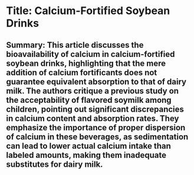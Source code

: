 # Title: Calcium-Fortified Soybean Drinks

## Summary: This article discusses the bioavailability of calcium in calcium-fortified soybean drinks, highlighting that the mere addition of calcium fortificants does not guarantee equivalent absorption to that of dairy milk. The authors critique a previous study on the acceptability of flavored soymilk among children, pointing out significant discrepancies in calcium content and absorption rates. They emphasize the importance of proper dispersion of calcium in these beverages, as sedimentation can lead to lower actual calcium intake than labeled amounts, making them inadequate substitutes for dairy milk.